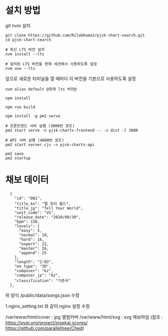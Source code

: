 # 설치 방법

git nvm 설치

```
git clone https://github.com/RilakKuma2/pjsk-chart-search.git
cd pjsk-chart-search

# 최신 LTS 버전 설치
nvm install --lts

# 설치된 LTS 버전을 현재 세션에서 사용하도록 설정
nvm use --lts
```

앞으로 새로운 터미널을 열 때마다 이 버전을 기본으로 사용하도록 설정
```
nvm alias default @현재 lts 버전@
```

```
npm install

npm run build

npm install -g pm2 serve

# 프론트엔드 서버 실행 (3000번 포트)
pm2 start serve -n pjsk-charts-frontend -- -s dist -l 3000

# API 서버 실행 (4000번 포트)
pm2 start server.cjs -n pjsk-charts-api

pm2 save
pm2 startup
```


# 채보 데이터
```
  {
    "id": "001",
    "title_ko": "텔 유어 월드",
    "title_jp": "Tell Your World",
    "unit_code": "VS",
    "release_date": "2020/09/30",
    "bpm": 150,
    "levels": {
      "easy": 5,
      "normal": 10,
      "hard": 16,
      "expert": 22,
      "master": 26,
      "append": 25
    },
    "length": "2:03",
    "mv_type": "3D",
    "composer": "kz",
    "composer_jp": "kz",
    "classification": "기존곡"
  },
```
위 양식 /public/data/songs.json 수정

1.nginx_setting.txt 와 같이 nginx 설정 수정

/var/www/html/cover : jpg 앨범커버
/var/www/html/svg : svg 채보파일 (참조 : https://pypi.org/project/pjsekai.scores/ https://github.com/paralleltree/Ched)
